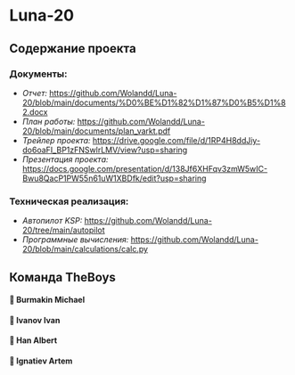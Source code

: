 # Luna-20
## Содержание проекта
### Документы:
* *Отчет:* https://github.com/Wolandd/Luna-20/blob/main/documents/%D0%BE%D1%82%D1%87%D0%B5%D1%82.docx
* *План работы:* https://github.com/Wolandd/Luna-20/blob/main/documents/plan_varkt.pdf
* *Трейлер проекта:* https://drive.google.com/file/d/1RP4H8ddJiy-do6oaFI_BP1zFNSwlrLMV/view?usp=sharing
* *Презентация проекта:* https://docs.google.com/presentation/d/138Jf6XHFqv3zmW5wIC-Bwu8QacP1PW55n61uW1XBDfk/edit?usp=sharing

### Техническая реализация:
* *Автопилот KSP:* https://github.com/Wolandd/Luna-20/tree/main/autopilot
* *Программные вычисления:* https://github.com/Wolandd/Luna-20/blob/main/calculations/calc.py

## Команда TheBoys
#### :money_mouth_face: Burmakin Michael
#### :money_mouth_face: Ivanov Ivan
#### :money_mouth_face: Han Albert
#### :money_mouth_face: Ignatiev Artem
